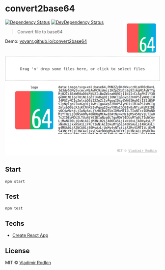 # convert2base64

<img align="right" width="120" height="120"
     src="./logo.svg" alt="String Reverse logo">

[![Dependency Status][depstat-image]][depstat-url]
[![DevDependency Status][depstat-dev-image]][depstat-dev-url]

> Convert file to base64

Demo: [vovanr.github.io/convert2base64][demo]

![](preview.png)

## Start

```shell
npm start
```

## Test

```shell
npm test
```

## Techs

- [Create React App](https://github.com/facebook/create-react-app)


## License
MIT © [Vladimir Rodkin](https://github.com/VovanR)

[demo]: https://vovanr.github.io/convert2base64

[depstat-url]: https://david-dm.org/VovanR/convert2base64
[depstat-image]: https://david-dm.org/VovanR/convert2base64.svg?style=flat-square

[depstat-dev-url]: https://david-dm.org/VovanR/convert2base64
[depstat-dev-image]: https://david-dm.org/VovanR/convert2base64/dev-status.svg?style=flat-square

